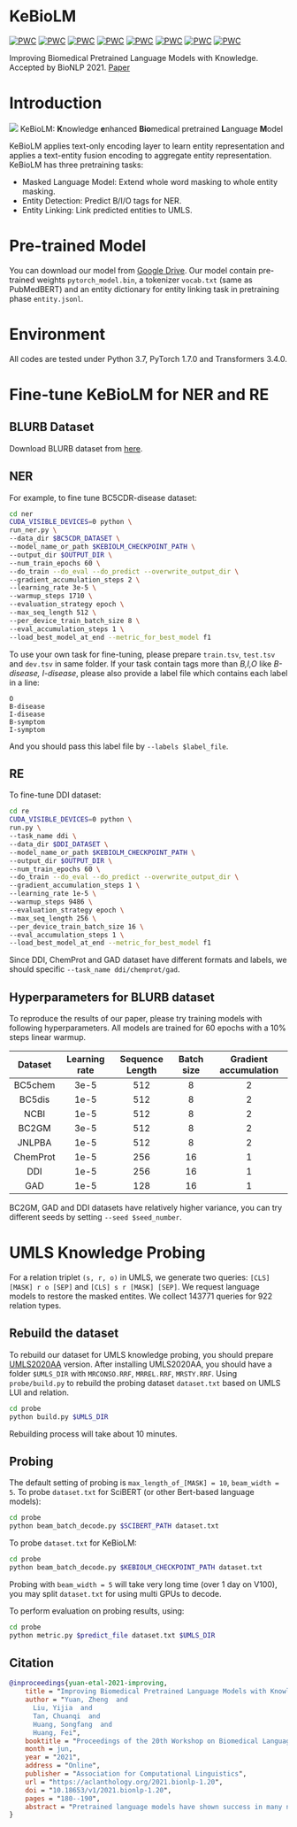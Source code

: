 # KeBioLM
[![PWC](https://img.shields.io/endpoint.svg?url=https://paperswithcode.com/badge/improving-biomedical-pretrained-language/relation-extraction-on-ddi)](https://paperswithcode.com/sota/relation-extraction-on-ddi?p=improving-biomedical-pretrained-language)
[![PWC](https://img.shields.io/endpoint.svg?url=https://paperswithcode.com/badge/improving-biomedical-pretrained-language/relation-extraction-on-gad)](https://paperswithcode.com/sota/relation-extraction-on-gad?p=improving-biomedical-pretrained-language)
[![PWC](https://img.shields.io/endpoint.svg?url=https://paperswithcode.com/badge/improving-biomedical-pretrained-language/named-entity-recognition-ner-on-jnlpba)](https://paperswithcode.com/sota/named-entity-recognition-ner-on-jnlpba?p=improving-biomedical-pretrained-language)
[![PWC](https://img.shields.io/endpoint.svg?url=https://paperswithcode.com/badge/improving-biomedical-pretrained-language/named-entity-recognition-on-bc2gm)](https://paperswithcode.com/sota/named-entity-recognition-on-bc2gm?p=improving-biomedical-pretrained-language)
[![PWC](https://img.shields.io/endpoint.svg?url=https://paperswithcode.com/badge/improving-biomedical-pretrained-language/relation-extraction-on-chemprot)](https://paperswithcode.com/sota/relation-extraction-on-chemprot?p=improving-biomedical-pretrained-language)
[![PWC](https://img.shields.io/endpoint.svg?url=https://paperswithcode.com/badge/improving-biomedical-pretrained-language/named-entity-recognition-on-bc5cdr-chemical)](https://paperswithcode.com/sota/named-entity-recognition-on-bc5cdr-chemical?p=improving-biomedical-pretrained-language)
[![PWC](https://img.shields.io/endpoint.svg?url=https://paperswithcode.com/badge/improving-biomedical-pretrained-language/named-entity-recognition-on-bc5cdr-disease)](https://paperswithcode.com/sota/named-entity-recognition-on-bc5cdr-disease?p=improving-biomedical-pretrained-language)
[![PWC](https://img.shields.io/endpoint.svg?url=https://paperswithcode.com/badge/improving-biomedical-pretrained-language/named-entity-recognition-ner-on-ncbi-disease)](https://paperswithcode.com/sota/named-entity-recognition-ner-on-ncbi-disease?p=improving-biomedical-pretrained-language)

Improving Biomedical Pretrained Language Models with Knowledge.
Accepted by BioNLP 2021.
[Paper](https://arxiv.org/abs/2104.10344)

# Introduction
![](pic/kebiolm.png)
KeBioLM: **K**nowledge **e**nhanced **Bio**medical pretrained
**L**anguage **M**odel

KeBioLM applies text-only encoding layer
to learn entity representation and applies a
text-entity fusion encoding to aggregate entity
representation.
KeBioLM has three pretraining tasks: 
- Masked Language Model: Extend whole word masking to whole entity masking.
- Entity Detection: Predict B/I/O tags for NER.
- Entity Linking: Link predicted entities to UMLS.

# Pre-trained Model
You can download our model from [Google Drive](https://drive.google.com/file/d/1kMbTsc9rPpBc-6ezEHjMbQLljW3SUWG9).
Our model contain pre-trained weights `pytorch_model.bin`, a tokenizer `vocab.txt` (same as PubMedBERT) and an entity dictionary for entity linking task in pretraining phase `entity.jsonl`.

# Environment
All codes are tested under Python 3.7, PyTorch 1.7.0 and Transformers 3.4.0.

# Fine-tune KeBioLM for NER and RE

## BLURB Dataset
Download BLURB dataset from [here](https://microsoft.github.io/BLURB/sample_code/data_generation.tar.gz).

## NER
For example, to fine tune BC5CDR-disease dataset:
```sh
cd ner
CUDA_VISIBLE_DEVICES=0 python \
run_ner.py \
--data_dir $BC5CDR_DATASET \
--model_name_or_path $KEBIOLM_CHECKPOINT_PATH \
--output_dir $OUTPUT_DIR \
--num_train_epochs 60 \
--do_train --do_eval --do_predict --overwrite_output_dir \
--gradient_accumulation_steps 2 \
--learning_rate 3e-5 \
--warmup_steps 1710 \
--evaluation_strategy epoch \
--max_seq_length 512 \
--per_device_train_batch_size 8 \
--eval_accumulation_steps 1 \
--load_best_model_at_end --metric_for_best_model f1
```

To use your own task for fine-tuning, please prepare `train.tsv`, `test.tsv` and `dev.tsv` in same folder.
If your task contain tags more than *B,I,O* like *B-disease, I-disease*, please also provide a label file which contains each label in a line:
```
O
B-disease
I-disease
B-symptom
I-symptom
```
And you should pass this label file by `--labels $label_file`.

## RE
To fine-tune DDI dataset:
```sh
cd re
CUDA_VISIBLE_DEVICES=0 python \
run.py \
--task_name ddi \
--data_dir $DDI_DATASET \
--model_name_or_path $KEBIOLM_CHECKPOINT_PATH \
--output_dir $OUTPUT_DIR \
--num_train_epochs 60 \
--do_train --do_eval --do_predict --overwrite_output_dir \
--gradient_accumulation_steps 1 \ 
--learning_rate 1e-5 \
--warmup_steps 9486 \
--evaluation_strategy epoch \
--max_seq_length 256 \
--per_device_train_batch_size 16 \
--eval_accumulation_steps 1 \ 
--load_best_model_at_end --metric_for_best_model f1
```
Since DDI, ChemProt and GAD dataset have different formats and labels, we should specific `--task_name ddi/chemprot/gad`.

## Hyperparameters for BLURB dataset
To reproduce the results of our paper, please try training models with following hyperparameters.
All models are trained for 60 epochs with a 10% steps linear warmup.

| Dataset  | Learning rate | Sequence Length | Batch size | Gradient accumulation |
| :------: | :-----------: | :-------------: | :--------: | :-------------------: |
| BC5chem  |     3e-5      |       512       |     8      |           2           |
|  BC5dis  |     1e-5      |       512       |     8      |           2           |
|   NCBI   |     1e-5      |       512       |     8      |           2           |
|  BC2GM   |     3e-5      |       512       |     8      |           2           |
|  JNLPBA  |     1e-5      |       512       |     8      |           2           |
| ChemProt |     1e-5      |       256       |     16     |           1           |
|   DDI    |     1e-5      |       256       |     16     |           1           |
|   GAD    |     1e-5      |       128       |     16     |           1           |

BC2GM, GAD and DDI datasets have relatively higher variance, you can try different seeds by setting `--seed $seed_number`.

# UMLS Knowledge Probing
For a relation triplet `(s, r, o)` in UMLS, we generate two queries: `[CLS] [MASK] r o [SEP]` and `[CLS] s r [MASK] [SEP]`.
We request language models to restore the masked entites.
We collect 143771 queries for 922 relation types.

## Rebuild the dataset
To rebuild our dataset for UMLS knowledge probing, you should prepare [UMLS2020AA](https://www.nlm.nih.gov/research/umls/licensedcontent/umlsarchives04.html#2020AA) version.
After installing UMLS2020AA, you should have a folder `$UMLS_DIR` with `MRCONSO.RRF`, `MRREL.RRF`, `MRSTY.RRF`.
Using `probe/build.py` to rebuild the probing dataset `dataset.txt` based on UMLS LUI and relation.
```sh
cd probe
python build.py $UMLS_DIR
```
Rebuilding process will take about 10 minutes.

## Probing
The default setting of probing is `max_length_of_[MASK] = 10`, `beam_width = 5`.
To probe `dataset.txt` for SciBERT (or other Bert-based language models):
```sh
cd probe
python beam_batch_decode.py $SCIBERT_PATH dataset.txt
```
To probe `dataset.txt` for KeBioLM:
```sh
cd probe
python beam_batch_decode.py $KEBIOLM_CHECKPOINT_PATH dataset.txt
```
Probing with `beam_width = 5` will take very long time (over 1 day on V100), you may split `dataset.txt` for using multi GPUs to decode.

To perform evaluation on probing results, using:
```sh
cd probe
python metric.py $predict_file dataset.txt $UMLS_DIR
```

## Citation
```bibtex
@inproceedings{yuan-etal-2021-improving,
    title = "Improving Biomedical Pretrained Language Models with Knowledge",
    author = "Yuan, Zheng  and
      Liu, Yijia  and
      Tan, Chuanqi  and
      Huang, Songfang  and
      Huang, Fei",
    booktitle = "Proceedings of the 20th Workshop on Biomedical Language Processing",
    month = jun,
    year = "2021",
    address = "Online",
    publisher = "Association for Computational Linguistics",
    url = "https://aclanthology.org/2021.bionlp-1.20",
    doi = "10.18653/v1/2021.bionlp-1.20",
    pages = "180--190",
    abstract = "Pretrained language models have shown success in many natural language processing tasks. Many works explore to incorporate the knowledge into the language models. In the biomedical domain, experts have taken decades of effort on building large-scale knowledge bases. For example, UMLS contains millions of entities with their synonyms and defines hundreds of relations among entities. Leveraging this knowledge can benefit a variety of downstream tasks such as named entity recognition and relation extraction. To this end, we propose KeBioLM, a biomedical pretrained language model that explicitly leverages knowledge from the UMLS knowledge bases. Specifically, we extract entities from PubMed abstracts and link them to UMLS. We then train a knowledge-aware language model that firstly applies a text-only encoding layer to learn entity representation and then applies a text-entity fusion encoding to aggregate entity representation. In addition, we add two training objectives as entity detection and entity linking. Experiments on the named entity recognition and relation extraction tasks from the BLURB benchmark demonstrate the effectiveness of our approach. Further analysis on a collected probing dataset shows that our model has better ability to model medical knowledge.",
}
```
